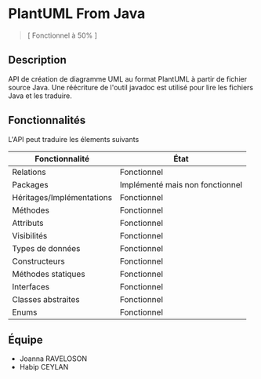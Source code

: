 # PlantUML From Java
> [ Fonctionnel à 50% ]


## Description
API de création de diagramme UML au format PlantUML à partir de fichier source Java. Une réécriture de l'outil javadoc est utilisé pour lire les fichiers Java et les traduire.

## Fonctionnalités
L'API peut traduire les élements suivants

| Fonctionnalité          | État           |
|-------------------------|----------------|
| Relations               | Fonctionnel    |
| Packages                | Implémenté mais non fonctionnel    |
| Héritages/Implémentations | Fonctionnel |
| Méthodes                | Fonctionnel    |
| Attributs               | Fonctionnel    |
| Visibilités             | Fonctionnel    |
| Types de données        | Fonctionnel |
| Constructeurs           | Fonctionnel |
| Méthodes statiques      | Fonctionnel |
| Interfaces              | Fonctionnel |
| Classes abstraites      | Fonctionnel |
| Enums                   | Fonctionnel |

## Équipe
- Joanna RAVELOSON
- Habip CEYLAN
